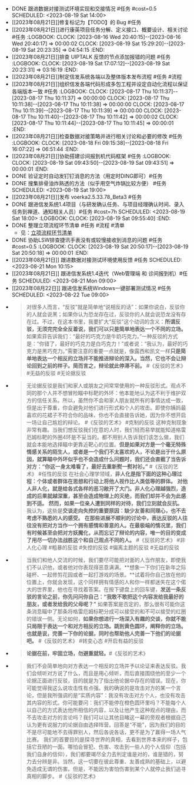 - DONE 跟进数据对接测试环境实现和交接情况 #任务 #cost=0.5
  SCHEDULED: <2023-08-19 Sat 14:00>
- [[2023年08月21日]]修复标记为【TODO】的 Bug #任务
- [[2023年08月21日]]进行康英项目任务分解、定义接口、概要设计、相关讨论 #任务
  :LOGBOOK:
  CLOCK: [2023-08-16 Wed 20:40:15]--[2023-08-16 Wed 20:40:17] =>  00:00:02
  CLOCK: [2023-08-19 Sat 15:29:20]--[2023-08-19 Sat 20:23:35] =>  04:54:15
  :END:
- [[2023年08月21日]]排查 UIPTALK 反馈的节点添加报错的问题 #任务
  :LOGBOOK:
  CLOCK: [2023-08-19 Sat 17:07:12]--[2023-08-19 Sat 20:23:31] =>  03:16:19
  :END:
- [[2023年08月21日]]制定信发系统各端以及整体版本发布流程 #任务 #流程
- [[2023年08月21日]]组织信发各端代码形成多包工程并设定自动化流程以保证各端版本一致 #任务
  :LOGBOOK:
  CLOCK: [2023-08-17 Thu 10:11:37]--[2023-08-17 Thu 10:11:37] =>  00:00:00
  CLOCK: [2023-08-17 Thu 10:11:38]--[2023-08-17 Thu 10:11:38] =>  00:00:00
  CLOCK: [2023-08-17 Thu 10:11:39]--[2023-08-17 Thu 10:11:39] =>  00:00:00
  CLOCK: [2023-08-17 Thu 10:11:40]--[2023-08-17 Thu 10:11:42] =>  00:00:02
  CLOCK: [2023-08-17 Thu 10:11:44]--[2023-08-17 Thu 10:11:45] =>  00:00:01
  :END:
- [[2023年08月21日]]检查数据对接策略并进行相关讨论和必要的修改 #任务
  :LOGBOOK:
  CLOCK: [2023-08-18 Fri 09:15:38]--[2023-08-18 Fri 16:07:22] =>  06:51:44
  :END:
- [[2023年08月21日]]协助搭建诊间报到机代码框架 #任务
  :LOGBOOK:
  CLOCK: [2023-08-19 Sat 09:43:50]--[2023-08-19 Sat 09:43:51] =>  00:00:01
  :END:
- DONE 验证定时自动发钉钉消息的方法（用定时DING即可）#任务
- DONE 搜集排骨油炸熟透的方法（似乎用空气炸锅比较方便） #任务
  SCHEDULED: <2023-08-19 Sat 19:00>
- [[2023年08月21日]]发布 voerka2.5.33.78_Beta3 #任务
- DONE 跟进信发系统1.4项目（与研发确认任务、与项目经理确认时间、录入任务到禅道、通知相关人员）#任务 #cost=7h
  SCHEDULED: <2023-08-19 Sat 18:00>
  :LOGBOOK:
  CLOCK: [2023-08-19 Sat 09:55:40]
  :END:
- DONE 整理立项流程环节清单 #任务 #流程 #清单
	- 见：[立项流程环节清单](https://www.notion.so/f8e922956f684081821b24c2a47dab0f?pvs=4#903b574d3e0845abbca2db7dde802afc)
- DONE 协助LSW排查捷讯手表没有或较慢接收到消息的问题 #任务 #cost=0.5
  :LOGBOOK:
  CLOCK: [2023-08-19 Sat 20:50:17]--[2023-08-19 Sat 20:50:18] =>  00:00:01
  :END:
- [[2023年08月21日]] 跟进数据对接测试环境使用反馈 #任务
  SCHEDULED: <2023-08-21 Mon 10:15>
- [[2023年08月21日]] 跟进信发系统1.4迭代（Web管理端 和 诊间报到机）#任务
  SCHEDULED: <2023-08-21 Mon 09:00>
- [[2023年08月22日]] 跟进信发系统Windows一键部署测试情况 #任务
  SCHEDULED: <2023-08-22 Tue 09:00>
- >对很多人而言，“反驳”就是简单地“说相反的话”：如果你说白，反驳你的人就会说黑；如果你认为恐龙存在过，反驳你的人就会说恐龙没有存在过。不过，在这本书里，我要扩大“反驳”这个动词的含义：**所谓反驳，无须完完全全反着说，我们可以只是简单地表达一个不同的立场。**
  如果索菲告诉我们：“最好的巧克力是牛奶巧克力。”一种反驳的方式是：“你错了，最好的巧克力是白巧克力！”或者说：“我认为，最好的巧克力是黑巧克力。”需要注意的重要一点就是，像露西和凯文一样**只是简单地表达一个相反的立场并不能推进辩论的深入。当然，它也不会让辩论回到之前的样子。简而言之，辩论就此停滞不前。**
  #《反驳的艺术》 #无益的反驳 #无论据反驳
- >无论据反驳是我们和家人或朋友之间常常使用的一种反驳形式。观点不同的那个人并不想冒险瞄中标靶的外环：他本能地认为这不利于维护双方的信任关系。所以，虽然你不会和家人朋友就所有的事情达成一致，但是出于尊重，你会避免对他们进行形式和个人的攻击。即使你姨妈最喜欢的花裙子不符合你的品味，你也不会直接告诉她，因为你不想开启一场让自己尴尬的辩论。
  #《反驳的艺术》 #克制的反驳
  >这种克制现象非常有趣。当我们想反驳我们在意的人时，我们轻而易举就能知道格雷厄姆标靶的外圈4环是不妥当的。都不用别人告诉我们该怎么做，我们就会本能地选择瞄中更靠近靶心的位置。**但是如果对方是一个毫无特殊情感关系的陌生人，或者是一个我们不太喜欢的人，不论是出于什么原因，就算瞄中外环似乎也不会造成什么问题时，我们还会直截了当告诉对方：“你这一身太难看了，最好去重新熨一熨衬衫。”**
  #《反驳的艺术》 #任性的反驳
  >在社会心理学领域，**非人化是指下面的这种心理过程：个体或者群体在思想和行动上将他人视作比人类低等的群体。**
  **对他人非人化，就是给各式各样的恶习敞开了大门。非人化心理越强烈，造成的后果就越深重，甚至会造成物理上的灭绝，而我们却并不会为此感到不适。**
  **然而，如果一位亲人遭到同样的对待，我们立刻就会反抗。**
  我认为，这些是**交谈走向失控的重要原因：缺少友善和同理心，也不去考虑不熟悉的人的感受。**
  **在那些进展不顺利的讨论中，表达反驳的人往往没有把对方当作一个拥有感情和善意的人。在最极端的情况里，我们有时候甚至会把对方妖魔化，从而忘记了辩论的内容，唯一的目的变成了用尽一切办法战胜这个和自己观点不同的人。**
  #《反驳的艺术》 #非人化心理 #粗暴的反驳 #失控的反驳 #偏离主题的反驳 #无益的反驳
- >当我们和他人交流的时候，我们要尽可能把对面的人当作朋友，即使我们不认识他，或者他对你表现得恶意满满。**想象一下你们在新年之际碰杯、一起修剪花园或者一起打游戏的场景。**试着将你自己放在他的位置上，你就会发现，这个同样拥有情感的人和你一样都迷失在这个偌大的世界里，他也在寻找着答案。在按下键盘上的回车键，**发送一条反驳的言论之前，你先问问你自己：“我敢不敢把这个内容发给我最好的朋友，或者发给我的父母呢？”**
  如果答案是否定的，那么很有可能你这条消息瞄中了那条将格雷厄姆标靶分成可以接受的和不可以接受的红圈的错误一侧。无论如何，**如果你想进行一场深入有趣的交谈，你就不能只局限于表达一个和对方相反的立场。跳到黄色圆环，阐释你的立场。也就是说，完善一下你的论据，同时也帮助他人完善一下他们的论据吧。**
  #《反驳的艺术》 #转变心态 #开启有益的反驳
- >**论据在前，牢固立场，勿避重就轻。**#《反驳的艺术》
- >我们不会简单地向对方表达一个相反的立场并予以论证来表达反驳。我们会倾听对方说了什么，而且是用心倾听，而后直接围绕他的至少一个论据正面进行反驳，目的就是为了指出他论据中存在的错误。现在，你可能觉得我这么说攻击性有点强。我的确说的是攻击对方的某一个言论，但是我所强调的是“实质内容”：我没有攻击对方个人，也没有攻击其内容的形式。你可能要问：我们不能停在橙色圆环里吗？不能每个人以自己的方式表达他所相信的内容，以及让他产生这种观点的理由，而不去攻击对方的言论吗？我们可以让其他目睹这一幕的旁观者根据自己认为更有说服力的论据自由选择阵营。回答是“不能”，因为我们的目的不是尽可能地不去得罪别人，然后各说各话，更不是为了赢得一场人气比赛。
  我们的首要目的是探寻世界的真相，去看到世界本来的样子，包括它丑陋的一面。哪怕会冒犯、伤害、攻击到一些人的个人信仰（包括我们自身的信仰），我们都要竭尽全力去判定谁是对的，谁是错的，努力去分辨是非。当然，这一切要在彼此尊重、友善成熟的基础上，以避免造成无谓的伤害。但是，不能因为害怕伤害到某个人就停止我们追寻真相的脚步。
  #《反驳的艺术》